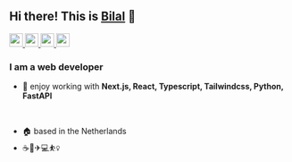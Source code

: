 ## Hi there! This is [Bilal](https://www.bllakcn.com) 👋
<a href="https://www.instagram.com/bllakcn/" target="_blank" rel="noreferrer">
  <img src="https://github.com/gauravghongde/social-icons/blob/master/PNG/White/Instagram_white.png" width="24">
</a><a href="https://twitter.com/bllakcn" target="_blank" rel="noreferrer">
  <img src="https://github.com/gauravghongde/social-icons/blob/master/PNG/White/Twitter_white.png" width="24">
</a><a href="https://www.linkedin.com/in/bllakcn/" target="_blank" rel="noreferrer">
  <img src="https://github.com/gauravghongde/social-icons/blob/master/PNG/White/LinkedIN_white.png" width="24">
</a><a href="mailto:bllakcn35@gmail.com" target="_blank" rel="noreferrer">
  <img src="https://github.com/gauravghongde/social-icons/blob/master/PNG/White/Gmail_white.png" width="24">
</a>


### I am a __web developer__

- 🔭 enjoy working with __Next.js, React, Typescript, Tailwindcss, Python, FastAPI__
<!-- - 🌱 learning __Node.js__ -->
<!-- - 👀 looking for collaboration for an idea -->

<br/>

- 🏠 based in the Netherlands
- ☕🥯✈💻⛹️‍♀️
